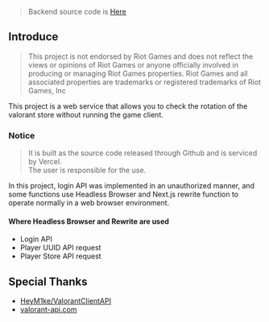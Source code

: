 > Backend source code is [Here](https://github.com/bel1c10ud/valorant-store-backend)

## Introduce

> This project is not endorsed by Riot Games and does not reflect the views or opinions of Riot Games or anyone officially involved in producing or managing Riot Games properties. Riot Games and all associated properties are trademarks or registered trademarks of Riot Games, Inc

This project is a web service that allows you to check the rotation of the valorant store without running the game client.

### Notice

> It is built as the source code released through Github and is serviced by Vercel.  
> The user is responsible for the use.

In this project, login API was implemented in an unauthorized manner, and some functions use Headless Browser and Next.js rewrite function to operate normally in a web browser environment.

#### Where Headless Browser and Rewrite are used
- Login API 
- Player UUID API request
- Player Store API request

## Special Thanks

- [HeyM1ke/ValorantClientAPI](https://github.com/HeyM1ke/ValorantClientAPI)
- [valorant-api.com](https://valorant-api.com/)